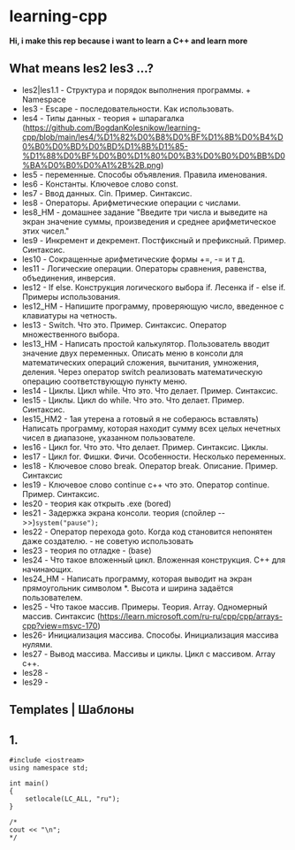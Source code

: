 # learning-cpp
**Hi, i make this rep because i want to learn a C++  and learn more** 

## What means les2 les3 ...?
* les2|les1.1 - Структура и порядок выполнения программы. + Namespace
* les3 - Escape - последовательности. Как использовать.
* les4 - Типы данных - теория + шпарагалка (https://github.com/BogdanKolesnikow/learning-cpp/blob/main/les4/%D1%82%D0%B8%D0%BF%D1%8B%D0%B4%D0%B0%D0%BD%D0%BD%D1%8B%D1%85-%D1%88%D0%BF%D0%B0%D1%80%D0%B3%D0%B0%D0%BB%D0%BA%D0%B0%D0%A1%2B%2B.png)
* les5 - переменные. Способы объявления. Правила именования.
* les6 - Константы. Ключевое слово const.
* les7 - Ввод данных. Cin. Пример. Синтаксис.
* les8 - Операторы. Арифметические операции с числами.
* les8_HM - домашнее задание "Введите три числа и выведите на экран значение суммы, произведения и среднее арифметическое этих чисел."
* les9 - Инкремент и декремент. Постфиксный и префиксный. Пример. Синтаксис.
* les10 - Сокращенные арифметические формы +=, -= и т д.
* les11 - Логические операции. Операторы сравнения, равенства, объединения, инверсия.
* les12 - If else. Конструкция логического выбора if. Лесенка if - else if. Примеры использования.
* les12_HM - Напишите программу, проверяющую число, введенное с клавиатуры на четность.
* les13 - Switch. Что это. Пример. Синтаксис. Оператор множественного выбора.
* les13_HM - Написать простой калькулятор. Пользователь вводит значение двух переменных. Описать меню в консоли для математических операций сложения, вычитания, умножения, деления. Через оператор switch реализовать математическую операцию соответствующую пункту меню.
* les14 - Циклы. Цикл while. Что это. Что делает. Пример. Синтаксис.
* les15 - Циклы. Цикл do while. Что это. Что делает. Пример. Синтаксис.
* les15_HM2 - 1ая утерена а готовый я не собераюсь вставлять) Написать программу, которая находит сумму всех целых нечетных чисел в диапазоне, указанном пользователе.
* les16 - Цикл for. Что это. Что делает. Пример. Синтаксис. Циклы.
* les17 - Цикл for. Фишки. Фичи. Особенности. Несколько переменных.
* les18 - Ключевое слово break. Оператор break. Описание. Пример. Синтаксис
* les19 - Ключевое слово continue c++ что это. Оператор continue. Пример. Синтаксис.
* les20 - теория как открыть .exe (bored)
* les21 - Задержка экрана консоли. теория (спойлер -->>)```system("pause");```
* les22 - Оператор перехода goto. Когда код становится непонятен даже создателю. - не советую использовать
* les23 - теория по отладке - (base)
* les24 - Что такое вложенный цикл. Вложенная конструкция. C++ для начинающих.
* les24_HM - Написать программу, которая выводит на экран прямоугольник символом *. Высота и ширина задаётся пользователем.
* les25 - Что такое массив. Примеры. Теория. Array. Одномерный массив. Синтаксис (https://learn.microsoft.com/ru-ru/cpp/cpp/arrays-cpp?view=msvc-170)
* les26- Инициализация массива. Способы. Инициализация массива нулями.
* les27 - Вывод массива. Массивы и циклы. Цикл с массивом. Array c++.
* les28 -
* les29 -


## Templates | Шаблоны

## 1. 
```
#include <iostream>
using namespace std;

int main()
{
	setlocale(LC_ALL, "ru");
}

/*
cout << "\n";
*/
```
